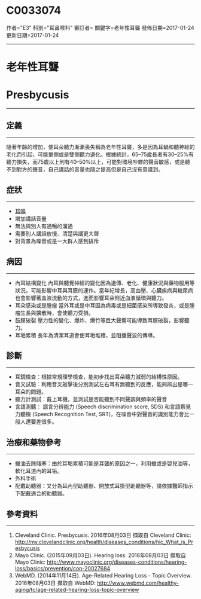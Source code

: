 # C0033074
作者="E3"
科別="耳鼻喉科"
審訂者=
關鍵字=老年性耳聾
發佈日期=2017-01-24
更新日期=2017-01-24

----------
# 老年性耳聾
# Presbycusis
----------
## 定義
----------

隨著年齡的增加，使耳朵聽力漸漸喪失稱為老年性耳聾，多是因為耳蝸和聽神經的老化而引起，可能單側或是雙側聽力退化。根據統計，65–75歲長者有30–25%有聽力損失，而75歲以上則有40–50%以上，可能對環境吵雜的聲音敏感，或是聽不到對方的聲音，自己講話的音量也隨之提高但是自己沒有意識到。

## 症狀
----------
- [耳鳴](C0040264-01)
- 增加講話音量
- 無法與別人有通暢的溝通
- 需要別人講話放慢、清楚與講更大聲
- 對背景為噪音或是一大群人感到排斥
## 病因
----------
- 內耳結構變化
  內耳與聽覺神經的變化因為遺傳、老化、健康狀況與藥物服用等狀況，可能影響中耳與耳膜的運作。當年紀增長，高血壓、心臟疾病與糖尿病也會影響著血液流動的方式，進而影響耳朵附近血液循環與聽力。
- 耳朵感染或是腫瘤
  當外耳或是中耳因為病毒或是細菌感染所導致發炎，或是腫瘤生長與擴散時，會使聽力受損。
- 鼓膜破裂
  壓力性的變化、爆炸、爆竹等巨大聲響可能導致耳膜破裂，影響聽力。
- 耳垢累積
  長年為清潔耳道會使耳垢堆積，並阻擋聲波的傳導。
## 診斷
----------
- 耳鏡檢查：根據常規理學檢查，能初步找出耳朵聽力減弱的結構性原因。
- 音叉試驗：利用音叉敲擊後分別測試左右耳有無聽到的反應，能夠辨出是哪一耳朵的問題。
- 聽力計測試：戴上耳機，並測試是否能聽到不同聲調與頻率的聲音
- 言語測聽： 語言分辨能力 (Speech discrimination score, SDS) 和言語察覺力聽檢 (Speech Recognition Test, SRT)，在噪音中對聲音的識別能力會比一般人還要差很多。
## 治療和藥物參考
----------
- 蠟油去除賭塞：由於耳垢累積可能是耳聾的原因之一，利用蠟或是嬰兒油等，軟化耳道內的耳垢。
- 外科手術
- 配戴助聽器：又分為耳內型助聽器、開放式耳掛型助聽器等，請依據醫師指示下配戴適合的助聽器。
## 參考資料
----------
1. Cleveland Clinic. Presbycusis. 2016年08月03日 擷取自 Cleveland Clinic: 
  http://my.clevelandclinic.org/health/diseases_conditions/hic_What_is_Presbycusis
2. Mayo Clinic. (2015年09月03日). Hearing loss. 2016年08月03日 擷取自 Mayo Clinic: 
  http://www.mayoclinic.org/diseases-conditions/hearing-loss/basics/prevention/con-20027684
3. WebMD. (2014年11月14日). Age-Related Hearing Loss - Topic Overview. 2016年08月03日 擷取自 WebMD: 
  http://www.webmd.com/healthy-aging/tc/age-related-hearing-loss-topic-overview

